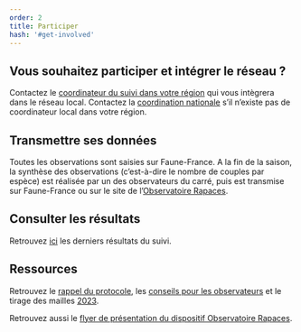 ```yaml
---
order: 2
title: Participer
hash: '#get-involved'
---
```


## Vous souhaitez participer et intégrer le réseau ?

<div class="InformativePageParagraph">

Contactez le [coordinateur du suivi dans votre région](http://observatoire-rapaces.lpo.fr/index.php?m_id=1126) qui vous intègrera dans le réseau local. Contactez la [coordination nationale](mailto:hugo.pontalier@lpo.fr) s’il n’existe pas de coordinateur local dans votre région.

</div>

## Transmettre ses données

<div class="InformativePageParagraph">

Toutes les observations sont saisies sur Faune-France. A la fin de la saison, la synthèse des observations (c’est-à-dire le nombre de couples par espèce) est réalisée par un des observateurs du carré, puis est transmise sur Faune-France ou sur le site de l’[Observatoire Rapaces](http://observatoire-rapaces.lpo.fr/).

</div>

## Consulter les résultats

<div class="InformativePageParagraph">

Retrouvez [ici](https://www.faune-france.org/index.php?m_id=1164&a=1980#FN1980) les derniers résultats du suivi.

</div>

## Ressources

<div class="InformativePageParagraph">

Retrouvez le <a href="/get-involved/Fiche-instructions-Observatoire-Rapaces.pdf" target="_blank">rappel du protocole</a>, les [conseils pour les observateurs](http://files.biolovision.net/observatoire-rapaces.lpo.fr/pdffiles/news/Support_Protocole-Observateurs_Coordinateurs-5136.pdf) et le tirage des mailles [2023](http://observatoire-rapaces.lpo.fr/index.php?m_id=1164&a=N73#FN73).

Retrouvez aussi le <a href="/get-involved/Flyer-Observatoire-Rapaces.pdf" target="_blank">flyer de présentation du dispositif Observatoire Rapaces</a>.

</div>
